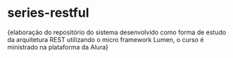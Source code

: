 # series-restful
{elaboração do repositório do sistema desenvolvido como forma de estudo da arquitetura REST utilizando o micro framework Lumen, o curso é ministrado na plataforma da Alura}
